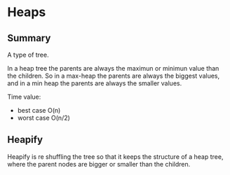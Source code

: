# Heaps

## Summary

A type of tree.

In a heap tree the parents are always the maximun or minimun value than the children. So in a max-heap the parents are always the biggest values, and in a min heap the parents are always the smaller values.

Time value:

- best case O(n)
- worst case O(n/2)

## Heapify

Heapify is re shuffling the tree so that it keeps the structure of a heap tree, where the parent nodes are bigger or smaller than the children.
